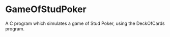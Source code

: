 # GameOfStudPoker
A C program which simulates a game of Stud Poker, using the DeckOfCards program.

